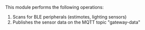 This module performs the following operations:
1. Scans for BLE peripherals (estimotes, lighting sensors) 
2. Publishes the sensor data on the MQTT topic "gateway-data"